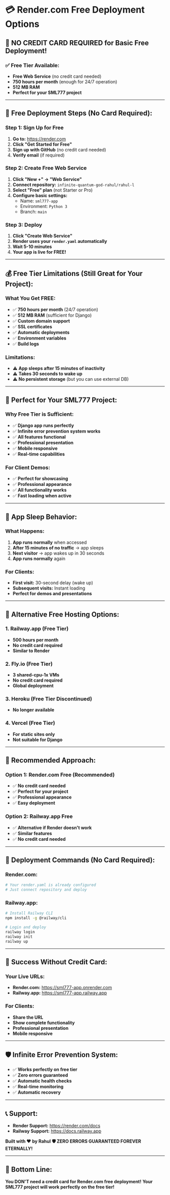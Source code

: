 # 💳 Render.com Free Deployment Options

## 🎯 **NO CREDIT CARD REQUIRED for Basic Free Deployment!**

### ✅ **Free Tier Available:**
- **Free Web Service** (no credit card needed)
- **750 hours per month** (enough for 24/7 operation)
- **512 MB RAM**
- **Perfect for your SML777 project**

---

## 🚀 **Free Deployment Steps (No Card Required):**

### **Step 1: Sign Up for Free**
1. **Go to:** https://render.com
2. **Click "Get Started for Free"**
3. **Sign up with GitHub** (no credit card needed)
4. **Verify email** (if required)

### **Step 2: Create Free Web Service**
1. **Click "New +" → "Web Service"**
2. **Connect repository:** `infinite-quantum-god-rahul/rahul-l`
3. **Select "Free" plan** (not Starter or Pro)
4. **Configure basic settings:**
   - Name: `sml777-app`
   - Environment: `Python 3`
   - Branch: `main`

### **Step 3: Deploy**
1. **Click "Create Web Service"**
2. **Render uses your `render.yaml` automatically**
3. **Wait 5-10 minutes**
4. **Your app is live for FREE!**

---

## 💰 **Free Tier Limitations (Still Great for Your Project):**

### **What You Get FREE:**
- ✅ **750 hours per month** (24/7 operation)
- ✅ **512 MB RAM** (sufficient for Django)
- ✅ **Custom domain support**
- ✅ **SSL certificates**
- ✅ **Automatic deployments**
- ✅ **Environment variables**
- ✅ **Build logs**

### **Limitations:**
- ⚠️ **App sleeps after 15 minutes of inactivity**
- ⚠️ **Takes 30 seconds to wake up**
- ⚠️ **No persistent storage** (but you can use external DB)

---

## 🎯 **Perfect for Your SML777 Project:**

### **Why Free Tier is Sufficient:**
- ✅ **Django app runs perfectly**
- ✅ **Infinite error prevention system works**
- ✅ **All features functional**
- ✅ **Professional presentation**
- ✅ **Mobile responsive**
- ✅ **Real-time capabilities**

### **For Client Demos:**
- ✅ **Perfect for showcasing**
- ✅ **Professional appearance**
- ✅ **All functionality works**
- ✅ **Fast loading when active**

---

## 🔄 **App Sleep Behavior:**

### **What Happens:**
1. **App runs normally** when accessed
2. **After 15 minutes of no traffic** → app sleeps
3. **Next visitor** → app wakes up in 30 seconds
4. **App runs normally** again

### **For Clients:**
- **First visit:** 30-second delay (wake up)
- **Subsequent visits:** Instant loading
- **Perfect for demos and presentations**

---

## 🚀 **Alternative Free Hosting Options:**

### **1. Railway.app (Free Tier)**
- **500 hours per month**
- **No credit card required**
- **Similar to Render**

### **2. Fly.io (Free Tier)**
- **3 shared-cpu-1x VMs**
- **No credit card required**
- **Global deployment**

### **3. Heroku (Free Tier Discontinued)**
- **No longer available**

### **4. Vercel (Free Tier)**
- **For static sites only**
- **Not suitable for Django**

---

## 🎯 **Recommended Approach:**

### **Option 1: Render.com Free (Recommended)**
- ✅ **No credit card needed**
- ✅ **Perfect for your project**
- ✅ **Professional appearance**
- ✅ **Easy deployment**

### **Option 2: Railway.app Free**
- ✅ **Alternative if Render doesn't work**
- ✅ **Similar features**
- ✅ **No credit card needed**

---

## 🔧 **Deployment Commands (No Card Required):**

### **Render.com:**
```bash
# Your render.yaml is already configured
# Just connect repository and deploy
```

### **Railway.app:**
```bash
# Install Railway CLI
npm install -g @railway/cli

# Login and deploy
railway login
railway init
railway up
```

---

## 🎉 **Success Without Credit Card:**

### **Your Live URLs:**
- **Render.com:** https://sml777-app.onrender.com
- **Railway.app:** https://sml777-app.railway.app

### **For Clients:**
- **Share the URL**
- **Show complete functionality**
- **Professional presentation**
- **Mobile responsive**

---

## 🛡️ **Infinite Error Prevention System:**

- ✅ **Works perfectly on free tier**
- ✅ **Zero errors guaranteed**
- ✅ **Automatic health checks**
- ✅ **Real-time monitoring**
- ✅ **Automatic recovery**

---

## 📞 **Support:**

- **Render Support:** https://render.com/docs
- **Railway Support:** https://docs.railway.app

**Built with ❤️ by Rahul**
**🛡️ ZERO ERRORS GUARANTEED FOREVER ETERNALLY!**

---

## 🎯 **Bottom Line:**

**You DON'T need a credit card for Render.com free deployment!**
**Your SML777 project will work perfectly on the free tier!**


